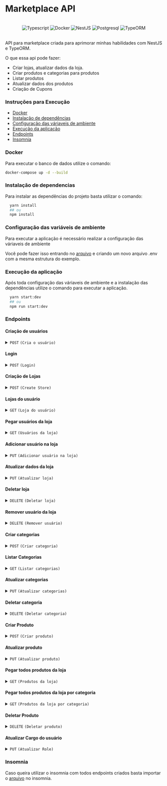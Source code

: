 # Marketplace API

<div align="center">
  </br>
    <img alt="Typescript" src="https://img.shields.io/badge/TypeScript-007ACC?style=for-the-badge&logo=typescript&logoColor=white">
    <img alt="Docker" src="https://img.shields.io/badge/Docker-3880FF?style=for-the-badge&logo=docker&logoColor=white">
    <img alt="NestJS" src="https://img.shields.io/badge/Nest.JS-EA284C?style=for-the-badge&logo=nestjs&logoColor=white">
    <img alt="Postgresql" src="https://img.shields.io/badge/PostgreSQL-316192?style=for-the-badge&logo=postgresql&logoColor=white">
    <img alt="TypeORM" src="https://img.shields.io/badge/TypeORM-FE0902?style=for-the-badge&logo=typeorm&logoColor=white">
  </br>
</div></br>

API para marketplace criada para aprimorar minhas habilidades com NestJS e TypeORM.

O que essa api pode fazer:

- Criar lojas, atualizar dados da loja.
- Criar produtos e categorias para produtos
- Listar produtos
- Atualizar dados dos produtos
- Criação de Cupons

### Instruções para Execução

- [Docker](#docker)
- [Instalação de dependências](#instalação-de-dependencias)
- [Configuração das váriaveis de ambiente](#configuração-das-variáveis-de-ambiente)
- [Execução da aplicação](#execução-da-aplicação)
- [Endpoints](#endpoints)
- [Insomnia](#insomnia)

### Docker

Para executar o banco de dados utilize o comando:

```bash
docker-compose up -d --build
```

### Instalação de dependencias

Para instalar as dependências do projeto basta utilizar o comando:

```bash
  yarn install
  ## ou
  npm install
```

### Configuração das variáveis de ambiente

Para executar a aplicação é necessário realizar a configuração das váriaveis de ambiente

Você pode fazer isso entrando no [arquivo](./example.env) e criando um novo arquivo .env com a mesma estrutura do exemplo.

### Execução da aplicação

Após toda configuração das váriaveis de ambiente e a instalação das dependências utilize o comando para executar a aplicação.

```bash
  yarn start:dev
  ## ou
  npm run start:dev
```

### Endpoints

#### Criação de usuários

<details>
  <summary><code>POST</code> <code><b></b></code> <code>(Cria o usuário)</code></summary>

#### Estrutura da requisição

| Campo          | Tipo         | Descrição           |
| -------------- | ------------ | ------------------- |
| **`name`**     | **`String`** | Nome do usuário     |
| **`email`**    | **`String`** | Email do usuário    |
| **`password`** | **`String`** | Password do usuário |

#### Response

```json
{
  "user": {
    "name": "john doe",
    "email": "johndoe@teste.com",
    "id": "6671f327-bbad-4b31-bcc7-d570a354a6fd"
  }
}
```

</details>

#### Login

<details>
  <summary><code>POST</code> <code><b></b></code> <code>(Login)</code></summary>

#### Estrutura da requisição

| Campo          | Tipo         | Descrição           |
| -------------- | ------------ | ------------------- |
| **`email`**    | **`String`** | Email do usuário    |
| **`password`** | **`String`** | Password do usuário |

#### Response

```json
{
  "token": "TOKEN JWT"
}
```

</details>

#### Criação de Lojas

<details>
  <summary><code>POST</code> <code><b></b></code> <code>(Create Store)</code></summary>

#### Estrutura da requisição

| Campo             | Tipo         | Descrição                  |
| ----------------- | ------------ | -------------------------- |
| **`store_name`**  | **`String`** | Nome da loja               |
| **`description`** | **`String`** | Descrição da loja          |
| **`address`**     | **`String`** | Endereço da loja           |
| **`phone`**       | **`String`** | Numero de telefone da loja |

#### Response

```json
{
  {
	"id": "d3ab4e5b-1295-429e-a0d7-8befbab8447e",
	"store_name": "Nome da loja",
	"description": "Descrição da loja",
	"address": "Endereço da loja",
	"phone": "Numero de telefone da loja",
	"ownerId": "f2e0b0ce-2008-4134-8801-d4889f4cf6a8",
	"users": [
		{
			"id": "f2e0b0ce-2008-4134-8801-d4889f4cf6a8",
			"name": "johndoe",
			"email": "johndoe@teste.com"
		}
	]
}
}
```

</details>

#### Lojas do usuário

<details>
  <summary><code>GET</code> <code><b></b></code> <code>(Loja do usuário)</code></summary>

#### Estrutura da requisição

| Campo         | Tipo         | Descrição  |
| ------------- | ------------ | ---------- |
| **`storeId`** | **`String`** | Id da loja |

#### Response

```json
[
  {
    "id": "c7dabf73-72c0-468e-a728-3473ca8704a0",
    "ownerId": "f2e0b0ce-2008-4134-8801-d4889f4cf6a8",
    "users": [
      {
        "id": "f2e0b0ce-2008-4134-8801-d4889f4cf6a8",
        "name": "johndoe",
        "email": "johndoe@teste.com"
      }
    ]
  }
]
```

</details>

#### Pegar usuários da loja

<details>
  <summary><code>GET</code> <code><b></b></code> <code>(Usuários da loja)</code></summary>

#### Response

```json
[
  {
    "id": "d3ab4e5b-1295-429e-a0d7-8befbab8447e",
    "store_name": "Nome da loja",
    "description": "Descrição da loja",
    "address": "Endereço da loja",
    "phone": "Numero de telefone da loja",
    "ownerId": "f2e0b0ce-2008-4134-8801-d4889f4cf6a8"
  }
]
```

</details>

#### Adicionar usuário na loja

<details>
  <summary><code>PUT</code> <code><b></b></code> <code>(Adicionar usuário na loja)</code></summary>

#### Estrutura de requisição

| Campo          | Tipo           | Descrição                |
| -------------- | -------------- | ------------------------ |
| **`storeId`**  | **`String`**   | Id da loja               |
| **`usersIds`** | **`String[]`** | Array de ids de usuários |

#### Response

```
201
```

</details>

#### Atualizar dados da loja

<details>
  <summary><code>PUT</code> <code><b></b></code> <code>(Atualizar loja)</code></summary>

#### Estrutura de requisição

| Campo             | Tipo         | Descrição          |
| ----------------- | ------------ | ------------------ |
| **`storeId`**     | **`String`** | Id da loja         |
| **`address`**     | **`String`** | Endereço da loja   |
| **`description`** | **`String`** | Descrição da loja  |
| **`ownerId`**     | **`String`** | Id do dono da loja |
| **`phone`**       | **`String`** | Telefone da loja   |
| **`store_name`**  | **`String`** | Nome da loja       |

#### Response

```
201
```

</details>

#### Deletar loja

<details>
  <summary><code>DELETE</code> <code><b></b></code> <code>(Deletar loja)</code></summary>

#### Estrutura de requisição

| Campo         | Tipo         | Descrição  |
| ------------- | ------------ | ---------- |
| **`storeId`** | **`String`** | Id da loja |

#### Response

```
200
```

</details>

#### Remover usuário da loja

<details>
  <summary><code>DELETE</code> <code><b></b></code> <code>(Remover usuário)</code></summary>

#### Estrutura de requisição

| Campo         | Tipo         | Descrição     |
| ------------- | ------------ | ------------- |
| **`storeId`** | **`String`** | Id da loja    |
| **`userId`**  | **`String`** | Id de usuário |

#### Response

```
200
```

</details>

#### Criar categorias

<details>
  <summary><code>POST</code> <code><b></b></code> <code>(Criar categoria)</code></summary>

#### Estrutura de requisição

| Campo         | Tipo         | Descrição        |
| ------------- | ------------ | ---------------- |
| **`storeId`** | **`String`** | Id da loja       |
| **`name`**    | **`String`** | Nome da ctegoria |

#### Response

```json
{
  "id": "238af485-f6fc-4b5c-b15e-7a335b62cb9a",
  "name": "Nome da categoria",
  "storeId": "d3ab4e5b-1295-429e-a0d7-8befbab8447e"
}
```

</details>

#### Listar Categorias

<details>
  <summary><code>GET</code> <code><b></b></code> <code>(Listar categorias)</code></summary>

#### Estrutura de requisição

| Campo         | Tipo         | Descrição  |
| ------------- | ------------ | ---------- |
| **`storeId`** | **`String`** | Id da loja |

#### Response

```json
[
  {
    "id": "238af485-f6fc-4b5c-b15e-7a335b62cb9a",
    "name": "Nome da categoria",
    "storeId": "d3ab4e5b-1295-429e-a0d7-8befbab8447e"
  }
]
```

</details>

#### Atualizar categorias

<details>
  <summary><code>PUT</code> <code><b></b></code> <code>(Atualizar categorias)</code></summary>

#### Estrutura de requisição

| Campo             | Tipo         | Descrição          |
| ----------------- | ------------ | ------------------ |
| **`storeId`**     | **`String`** | Id da loja         |
| **`name`**        | **`String`** | nome da loja atual |
| **`updatedName`** | **`String`** | nome da loja       |

#### Response

```json
{
  "id": "238af485-f6fc-4b5c-b15e-7a335b62cb9a",
  "name": "new name",
  "storeId": "d3ab4e5b-1295-429e-a0d7-8befbab8447e"
}
```

</details>

#### Deletar categoria

<details>
  <summary><code>DELETE</code> <code><b></b></code> <code>(Deletar categoria)</code></summary>

#### Estrutura de requisição

| Campo         | Tipo         | Descrição    |
| ------------- | ------------ | ------------ |
| **`storeId`** | **`String`** | Id da loja   |
| **`name`**    | **`String`** | nome da loja |

#### Response

```
200
```

</details>

#### Criar Produto

<details>
  <summary><code>POST</code> <code><b></b></code> <code>(Criar produto)</code></summary>

#### Estrutura de requisição

| Campo             | Tipo         | Descrição            |
| ----------------- | ------------ | -------------------- |
| **`storeId`**     | **`String`** | Id da loja           |
| **`name`**        | **`String`** | Nome do produto      |
| **`description`** | **`String`** | Descrição do produto |
| **`price`**       | **`Number`** | Preço do produto     |
| **`currency`**    | **`String`** | Moeda do produto     |
| **`category`**    | **`String`** | Categoria do produto |

#### Response

```json
{
  "productId": "4a061732-3f10-4202-b14c-b383b9f53276",
  "productName": "nome do produto",
  "productDescription": "descrição do produto",
  "productPrice": 200,
  "currency": "BRL",
  "productCategories": [
    {
      "id": "d7dd2cb0-c115-4e9d-872f-2541a34e658e",
      "name": "new name",
      "storeId": "d3ab4e5b-1295-429e-a0d7-8befbab8447e"
    }
  ]
}
```

</details>

#### Atualizar produto

<details>
  <summary><code>PUT</code> <code><b></b></code> <code>(Atualizar produto)</code></summary>

#### Estrutura de requisição

```json
{
  "storeId": "d3ab4e5b-1295-429e-a0d7-8befbab8447e",
  "productId": "c0982cea-3f6b-45a2-b5fe-c5001e9ebdbc",
  "name": "Nome do produto",
  "description": "Descrição do produto",
  "categoriesIds": ["Categorias"],

  "productPrice": {
    "amount": 500,
    "currency": "USD"
  }
}
```

#### Response

```json
{
  "productId": "7f2682e0-deaa-4c47-97c8-3d0cba298d9a",
  "productName": "Nome da categoria",
  "description": "Descrição da categoria",
  "productPrice": 500,
  "currency": "USD",
  "storeId": "d3ab4e5b-1295-429e-a0d7-8befbab8447e",
  "categories": [
    {
      "id": "d7dd2cb0-c115-4e9d-872f-2541a34e658e",
      "name": "Nome da categoria",
      "storeId": "d3ab4e5b-1295-429e-a0d7-8befbab8447e"
    }
  ]
}
```

</details>

#### Pegar todos produtos da loja

<details>
  <summary><code>GET</code> <code><b></b></code> <code>(Produtos da loja)</code></summary>

#### Estrutura de requisição

| Campo          | Tipo         | Descrição                         |
| -------------- | ------------ | --------------------------------- |
| **`storeId`**  | **`String`** | Id da loja                        |
| **`page`**     | **`Number`** | Paginação da requisição           |
| **`pageSize`** | **`Number`** | Quantidade de produtos por pagina |

#### Response

```json
{
  "products": [
    {
      "id": "b909b4b1-cd92-48e7-8f5a-b5c783ca4455",
      "name": "Nome do produto",
      "description": "Descrição do produto",
      "productsPrice": {
        "id": "e92bd4cc-9a99-4766-aaf8-a736e60da52e",
        "amount": 200,
        "currency": "BRL"
      }
    }
  ],
  "total": 6
}
```

</details>

#### Pegar todos produtos da loja por categoria

<details>
  <summary><code>GET</code> <code><b></b></code> <code>(Produtos da loja por categoria)</code></summary>

#### Estrutura de requisição

| Campo              | Tipo         | Descrição                         |
| ------------------ | ------------ | --------------------------------- |
| **`storeId`**      | **`String`** | Id da loja                        |
| **`page`**         | **`Number`** | Paginação da requisição           |
| **`pageSize`**     | **`Number`** | Quantidade de produtos por pagina |
| **`categoryName`** | **`String`** | Nome da categoria                 |

#### Response

```json
{
  "products": [
    {
      "id": "e0e2bd79-bc8c-428a-a39d-a9e5549ee99c",
      "name": "Nome do produto",
      "description": "Descrição do Produto",
      "productsPrice": {
        "id": "18100cee-7f3b-4c4e-9f8f-d11db1496d45",
        "amount": 200,
        "currency": "BRL"
      }
    }
  ],
  "total": 1
}
```

</details>

#### Deletar Produto

<details>
  <summary><code>DELETE</code> <code><b></b></code> <code>(Deletar produto)</code></summary>

#### Estrutura de requisição

| Campo           | Tipo         | Descrição     |
| --------------- | ------------ | ------------- |
| **`storeId`**   | **`String`** | Id da loja    |
| **`productId`** | **`String`** | Id do produto |

#### Response

```
204
```

</details>

#### Atualizar Cargo do usuário

<details>
  <summary><code>PUT</code> <code><b></b></code> <code>(Atualizar Role)</code></summary>

#### Estrutura de requisição

| Campo           | Tipo         | Descrição                         |
| --------------- | ------------ | --------------------------------- |
| **`storeId`**   | **`String`** | Id da loja                        |
| **`updUserId`** | **`String`** | Id do usuário para ser atualizado |
| **`role`**      | **`String`** | Role do usuário                   |

#### Response

```
201
```

</details>

### Insomnia

Caso queira utilizar o insomnia com todos endpoints criados basta importar o [arquivo](./marketplaceInsomnia.json) no insomnia.
